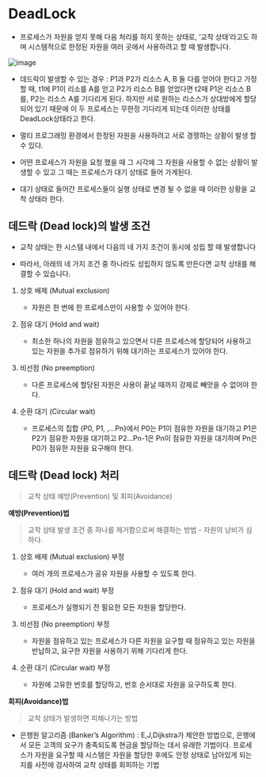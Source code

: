 # DeadLock
- 프로세스가 자원을 얻지 못해 다음 처리를 하지 못하는 상태로, ‘교착 상태’라고도 하며 시스템적으로 한정된 자원을 여러 곳에서 사용하려고 할 때 발생합니다.


![image](https://t1.daumcdn.net/cfile/tistory/243E89355714C26E28?original)
- 데드락이 발생할 수 있는 경우 :
P1과 P2가 리소스 A, B 둘 다를 얻어야 한다고 가정할 때, t1에 P1이 리소를 A를 얻고 P2가 리소스 B를 얻었다면 t2때 P1은 리소스 B를, P2는 리소스 A를 기다리게 된다. 하지만 서로 원하는 리소스가 상대방에게 할당되어 있기 때문에 이 두 프로세스는 무한정 기다리게 되는데 이러한 상태를 DeadLock상태라고 한다.

- 멀티 프로그래밍 환경에서 한정된 자원을 사용하려고 서로 경쟁하는 상황이 발생 할 수 있다.

- 어떤 프로세스가 자원을 요청 했을 때 그 시각에 그 자원을 사용할 수 없는 상황이 발생할 수 있고 그 때는 프로세스가 대기 상태로 들어 가게된다.

- 대기 상태로 들어간 프로세스들이 실행 상태로 변경 될 수 없을 때 이러한 상황을 교착 상태라 한다.

 

## 데드락 (Dead lock)의 발생 조건

- 교착 상태는 한 시스템 내에서 다음의 네 가지 조건이 동시에 성립 할 때 발생합니다

- 따라서, 아래의 네 가지 조건 중 하나라도 성립하지 않도록 만든다면 교착 상태를 해결할 수 있습니다.

1. 상호 배제 (Mutual exclusion)
    - 자원은 한 번에 한 프로세스만이 사용할 수 있어야 한다.

 2. 점유 대기 (Hold and wait)
    - 최소한 하나의 자원을 점유하고 있으면서 다른 프로세스에 할당되어 사용하고 있는 자원을 추가로 점유하기 위해 대기하는 프로세스가 있어야 한다.

 3. 비선점 (No preemption)
    - 다른 프로세스에 할당된 자원은 사용이 끝날 때까지 강제로 빼앗을 수 없어야 한다.

 4. 순환 대기 (Circular wait)
    - 프로세스의 집합 {P0, P1, ,…Pn}에서 P0는 P1이 점유한 자원을 대기하고 P1은 P2가 점유한 자원을 대기하고 P2…Pn-1은 Pn이 점유한 자원을 대기하며 Pn은 P0가 점유한 자원을 요구해야 한다.

 

## 데드락 (Dead lock) 처리
> 교착 상태 예방(Prevention) 및 회피(Avoidance)

**예방(Prevention)법**
> 교착 상태 발생 조건 중 하나를 제거함으로써 해결하는 방법
    - 자원의 낭비가 심하다.

1. 상호 배제 (Mutual exclusion) 부정
    - 여러 개의 프로세스가 공유 자원을 사용할 수 있도록 한다.

2. 점유 대기 (Hold and wait) 부정
    - 프로세스가 실행되기 전 필요한 모든 자원을 할당한다.

3. 비선점 (No preemption) 부정
    - 자원을 점유하고 있는 프로세스가 다른 자원을 요구할 때 점유하고 있는 자원을 반납하고, 요구한 자원을 사용하기 위해 기다리게 한다.

4. 순환 대기 (Circular wait) 부정
    - 자원에 고유한 번호를 할당하고, 번호 순서대로 자원을 요구하도록 한다.

  

**회피(Avoidance)법**
> 교착 상태가 발생하면 피해나가는 방법

- 은행원 알고리즘 (Banker’s Algorithm) : E,J,Dijkstra가 제안한 방법으로, 은행에서 모든 고객의 요구가 충족되도록 현금을 할당하는 데서 유래한 기법이다. 프로세스가 자원을 요구할 때 시스템은 자원을 할당한 후에도 안정 상태로 남아있게 되는지를 사전에 검사하여 교착 상태를 회피하는 기법